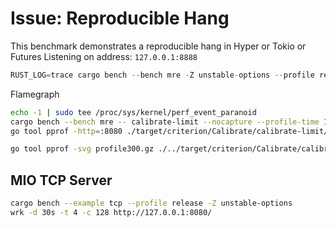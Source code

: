 # Issue: Reproducible Hang

This benchmark demonstrates a reproducible hang in Hyper or Tokio or Futures
Listening on address: `127.0.0.1:8888`

```rust
RUST_LOG=trace cargo bench --bench mre -Z unstable-options --profile release -- calibrate-limit --nocapture &> bench-trace.log
```

Flamegraph

```bash
echo -1 | sudo tee /proc/sys/kernel/perf_event_paranoid
cargo bench --bench mre -- calibrate-limit --nocapture --profile-time 130
go tool pprof -http=:8080 ./target/criterion/Calibrate/calibrate-limit/100000/profile/profile.pb

go tool pprof -svg profile300.gz ./../target/criterion/Calibrate/calibrate-limit/100000/profile/profile.pb
```

## MIO TCP Server

```bash
cargo bench --example tcp --profile release -Z unstable-options
wrk -d 30s -t 4 -c 128 http://127.0.0.1:8080/
```
